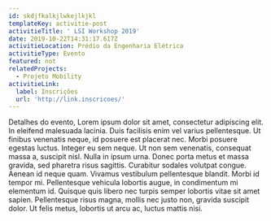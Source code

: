 ```yaml
---
id: skdjfkalkjlwkejlkjkl
templateKey: activitie-post
activitieTitle: ' LSI Workshop 2019'
date: 2019-10-22T14:31:17.617Z
activitieLocation: Prédio da Engenharia Elétrica
activitieType: Evento
featured: not
relatedProjects:
  - Projeto Mobility
activitieLink:
  label: Inscrições
  url: 'http://link.inscricoes/'
---
```

Detalhes do evento, Lorem ipsum dolor sit amet, consectetur adipiscing elit. In eleifend malesuada lacinia. Duis facilisis enim vel varius pellentesque. Ut finibus venenatis neque, id posuere est placerat nec. Morbi posuere egestas luctus. Integer eu sem neque. Ut non sem venenatis, consequat massa a, suscipit nisl. Nulla in ipsum urna. Donec porta metus et massa gravida, sed pharetra risus sagittis. Curabitur sodales volutpat congue. Aenean id neque quam. Vivamus vestibulum pellentesque blandit. Morbi id tempor mi. Pellentesque vehicula lobortis augue, in condimentum mi elementum id. Quisque quis libero nec turpis semper lobortis vitae sit amet sapien. Pellentesque risus magna, mollis nec justo non, gravida suscipit dolor. Ut felis metus, lobortis ut arcu ac, luctus mattis nisi.
